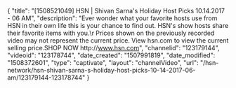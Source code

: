 {
    "title": "[1508521049] HSN | Shivan Sarna's Holiday Host Picks 10.14.2017 - 06 AM",
    "description": "Ever wonder what your favorite hosts use from HSN in their own life this is your chance to find out. HSN's show hosts share their favorite items with you.\r Prices shown on the previously recorded video may not represent the current price.  View hsn.com to view the current selling price.SHOP NOW http:\/\/www.hsn.com",
    "channelid": "123179144",
    "videoid": "123178744",
    "date_created": "1507991819",
    "date_modified": "1508372601",
    "type": "captivate",
    "layout": "channelVideo",
    "url": "\/hsn-network\/hsn-shivan-sarna-s-holiday-host-picks-10-14-2017-06-am\/123179144-123178744"
}